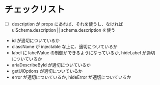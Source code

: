 # チェックリスト

- [ ] description が props にあれば、それを使うし、なければ uiSchema.description || schema.description を使う
- id が適切についているか
- className が injectable な上に、適切についているか
- label に labelValue の制御ができるようになっているか, hideLabel が適切についているか
- ariaDescribeById が適切についているか
- getUiOptions が適切についているか
- error が適切についているか, hideError が適切についているか

